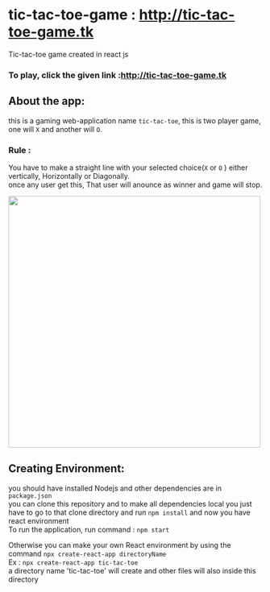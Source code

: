 # tic-tac-toe-game : http://tic-tac-toe-game.tk
Tic-tac-toe game created in react js
### To play, click the given link :http://tic-tac-toe-game.tk
## About the app:
this is a gaming web-application name `tic-tac-toe`, this is two player game, one will `X` and another will `O`.
### Rule : 
You have to make a straight line with your selected choice(`X` or `O` ) either vertically, Horizontally or Diagonally.<br>
once any user get this, That user will anounce as winner and game will stop.

<img height="500px" src="https://1.bp.blogspot.com/--k9ojZBTIFo/XYuyd6lnHeI/AAAAAAAAAG4/iab7spjPZfAnu28AgLxKR4LnagRQydYcgCLcBGAsYHQ/s320/tic-tac-toe.png" />

## Creating Environment:
you should have installed Nodejs and other dependencies are in `package.json` <br>
you can clone this repository and to make all dependencies local you just have to go to that clone directory and run `npm install` and now you have react environment<br>
To run the application, run command : `npm start`

Otherwise you can make your own React environment by using the command ```npx create-react-app directoryName```<br>
Ex : `npx create-react-app tic-tac-toe`<br>
a directory name 'tic-tac-toe' will create and other files will also inside this directory
